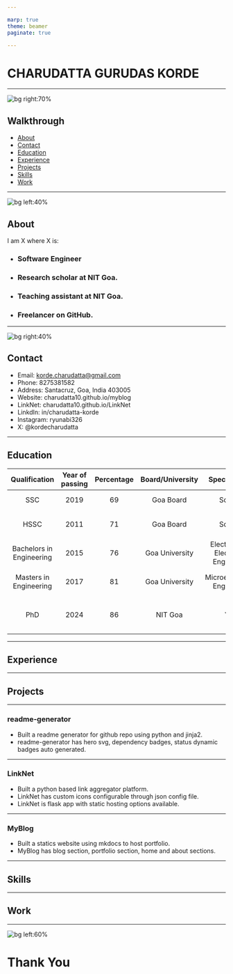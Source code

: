```yaml
---

marp: true
theme: beamer
paginate: true

---
```


# CHARUDATTA GURUDAS KORDE

---

![bg right:70%](../../assets/images/blog1.jpeg)

## Walkthrough

- [About](#about)
- [Contact](#contact)
- [Education](#education)
- [Experience](#experience)
- [Projects](#projects)
- [Skills](#skills)
- [Work](#work)
  

---

![bg left:40%](../../assets/images/blog2.jpeg)

## About

I am X where X is:

- ### Software Engineer

- ### Research scholar at NIT Goa.

- ### Teaching assistant at NIT Goa.

- ### Freelancer on GitHub.


---

![bg right:40%](../../assets/images/blog3.jpeg)

## Contact

- Email: korde.charudatta@gmail.com
- Phone: 8275381582
- Address: Santacruz, Goa, India 403005
- Website: charudatta10.github.io/myblog
- LinkNet: charudatta10.github.io/LinkNet
- LinkdIn: in/charudatta-korde
- Instagram: ryunabi326
- X: @kordecharudatta
  
---

## Education

|      Qualification       | Year of passing | Percentage | Board/University |             Specialization             |            Institute Name            |
| :----------------------: | :-------------: | :--------: | :--------------: | :------------------------------------: | :----------------------------------: |
|           SSC            |      2019       |     69     |    Goa Board     |                Science                 |          Dr. K.B. Hedgewar           |
|           HSSC           |      2011       |     71     |    Goa Board     |                Science                 |      Santacruz Higher Secondary      |  |
| Bachelors in Engineering |      2015       |     76     |  Goa University  | Electrical and Electronics Engineering |      Goa College of Engineering      |
|  Masters in Engineering  |      2017       |     81     |  Goa University  |      Microelectronics Engineering      |      Goa college of Engineering      |
|           PhD            |      2024       |     86     |     NIT Goa      |                  VLSI                  | National Institute of Technology Goa |


---

## Experience


---

## Projects

---

### readme-generator

- Built a readme generator for github repo using python and jinja2.
- readme-generator has hero svg, dependency badges, status dynamic badges auto generated.

---

### LinkNet

- Built a python based link aggregator platform.
- LinkNet has custom icons configurable through json config file.
- LinkNet is flask app with static hosting options available.

---

### MyBlog

- Built a statics website using mkdocs to host portfolio. 
- MyBlog has blog section, portfolio section, home and about sections.

---

## Skills


---

## Work


---

![bg left:60%](../../assets/images/handshake.png)
# Thank You


